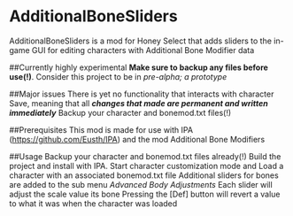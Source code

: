 # AdditionalBoneSliders
AdditionalBoneSliders is a mod for Honey Select that adds sliders to the in-game GUI for editing characters with Additional Bone Modifier data


##Currently highly experimental
**Make sure to backup any files before use(!)**. Consider this project to be in _pre-alpha; a prototype_

##Major issues
There is yet no functionality that interacts with character Save, meaning that all **_changes that made are permanent and written immediately_**
Backup your character and bonemod.txt files(!)

##Prerequisites
This mod is made for use with IPA (https://github.com/Eusth/IPA) and the mod Additional Bone Modifiers

##Usage
Backup your character and bonemod.txt files already(!)
Build the project and install with IPA. 
Start character customization mode and Load a character with an associated bonemod.txt file
Additional sliders for bones are added to the sub menu _Advanced Body Adjustments_
Each slider will adjust the scale value its bone
Pressing the [Def] button will revert a value to what it was when the character was loaded
